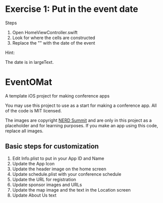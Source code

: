 # Exercise 1: Put in the event date

Steps

1. Open HomeViewController.swift
1. Look for where the cells are constructed
1. Replace the "" with the date of the event

Hint:

The date is in largeText.

# EventOMat
A template iOS project for making conference apps

You may use this project to use as a start for making a conference app. All of the code is MIT licensed.

The images are copyright [NERD Summit](http://nerdsummit.org) and are only in this project as a placeholder and for learning purposes. 
If you make an app using this code, replace all images.

## Basic steps for customization

1. Edit Info.plist to put in your App ID and Name
1. Update the App Icon
1. Update the header image on the home screen
1. Update schedule.plist with your conference schedule
1. Update the URL for registration
1. Update sponsor images and URLs
1. Update the map image and the text in the Location screen
1. Update About Us text
